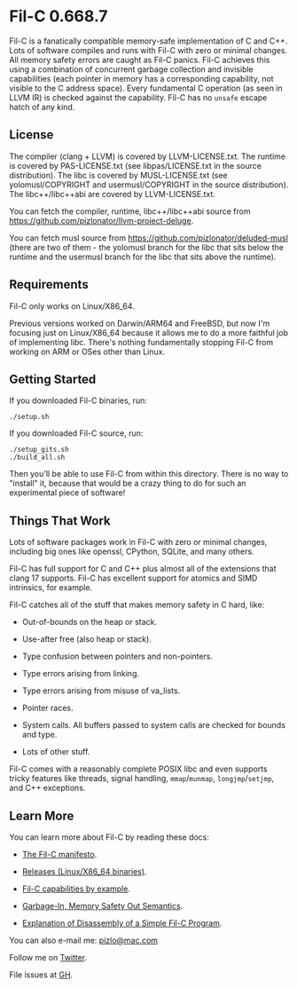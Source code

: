 # Fil-C 0.668.7

Fil-C is a fanatically compatible memory-safe implementation of C and C++. Lots
of software compiles and runs with Fil-C with zero or minimal changes. All
memory safety errors are caught as Fil-C panics. Fil-C achieves this using a
combination of concurrent garbage collection and invisible capabilities (each
pointer in memory has a corresponding capability, not visible to the C address
space). Every fundamental C operation (as seen in LLVM IR) is checked against
the capability. Fil-C has no `unsafe` escape hatch of any kind.

## License

The compiler (clang + LLVM) is covered by LLVM-LICENSE.txt. The runtime is
covered by PAS-LICENSE.txt (see libpas/LICENSE.txt in the source distribution).
The libc is covered by MUSL-LICENSE.txt (see yolomusl/COPYRIGHT and
usermusl/COPYRIGHT in the source distribution). The libc++/libc++abi are
covered by LLVM-LICENSE.txt.

You can fetch the compiler, runtime, libc++/libc++abi source from
https://github.com/pizlonator/llvm-project-deluge.

You can fetch musl source from https://github.com/pizlonator/deluded-musl
(there are two of them - the yolomusl branch for the libc that sits below the
runtime and the usermusl branch for the libc that sits above the runtime).

## Requirements

Fil-C only works on Linux/X86_64.

Previous versions worked on Darwin/ARM64 and FreeBSD, but now I'm focusing just
on Linux/X86_64 because it allows me to do a more faithful job of implementing
libc. There's nothing fundamentally stopping Fil-C from working on ARM or OSes
other than Linux.

## Getting Started

If you downloaded Fil-C binaries, run:

    ./setup.sh

If you downloaded Fil-C source, run:

    ./setup_gits.sh
    ./build_all.sh

Then you'll be able to use Fil-C from within this directory. There is no way to
"install" it, because that would be a crazy thing to do for such an
experimental piece of software!

## Things That Work

Lots of software packages work in Fil-C with zero or minimal changes, including
big ones like openssl, CPython, SQLite, and many others.

Fil-C has full support for C and C++ plus almost all of the extensions that
clang 17 supports. Fil-C has excellent support for atomics and SIMD intrinsics,
for example.

Fil-C catches all of the stuff that makes memory safety in C hard, like:

- Out-of-bounds on the heap or stack.

- Use-after free (also heap or stack).

- Type confusion between pointers and non-pointers.

- Type errors arising from linking.

- Type errors arising from misuse of va_lists.

- Pointer races.

- System calls. All buffers passed to system calls are checked for bounds and
  type.

- Lots of other stuff.

Fil-C comes with a reasonably complete POSIX libc and even supports tricky
features like threads, signal handling, `mmap`/`munmap`, `longjmp`/`setjmp`,
and C++ exceptions.

## Learn More

You can learn more about Fil-C by reading these docs:

- [The Fil-C manifesto](https://github.com/pizlonator/llvm-project-deluge/blob/deluge/Manifesto.md).

- [Releases (Linux/X86_64 binaries)](https://github.com/pizlonator/llvm-project-deluge/releases).

- [Fil-C capabilities by example](https://github.com/pizlonator/llvm-project-deluge/blob/deluge/invisicaps_by_example.md).

- [Garbage-In, Memory Safety Out Semantics](https://github.com/pizlonator/llvm-project-deluge/blob/deluge/gimso_semantics.md).

- [Explanation of Disassembly of a Simple Fil-C Program](https://github.com/pizlonator/llvm-project-deluge/blob/deluge/test43.md).

You can also e-mail me: pizlo@mac.com

Follow me on [Twitter](https://x.com/filpizlo).

File issues at [GH](https://github.com/pizlonator/llvm-project-deluge/issues).

